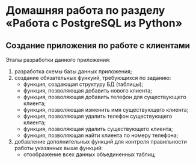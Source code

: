 # Домашняя работа по разделу «Работа с PostgreSQL из Python»

## Создание приложения по работе с клиентами

Этапы разработки данного приложения:

1. разработка схемы базы данных приложения;
2. создание обязательных функуий, требующихся по заданию:
   - функция, создающая структуру БД (таблицы);
   - функция, позволяющая добавить нового клиента;
   - функция, позволяющая добавить телефон для существующего клиента;
   - функция, позволяющая изменить имя существующего клиента;
   - функция, позволяющая удалить телефон существующего клиента;
   - функция, позволяющая удалить существующего клиента;
   - функция, позволяющая найти клиента по номеру телефона;
3. добавление дополнительных функций для контроля правильности работы указанных выше функций:
   - отоображение всех данных объединенных таблиц;
